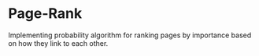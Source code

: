 # Page-Rank
Implementing probability algorithm for ranking pages by importance based on how they link to each other.

